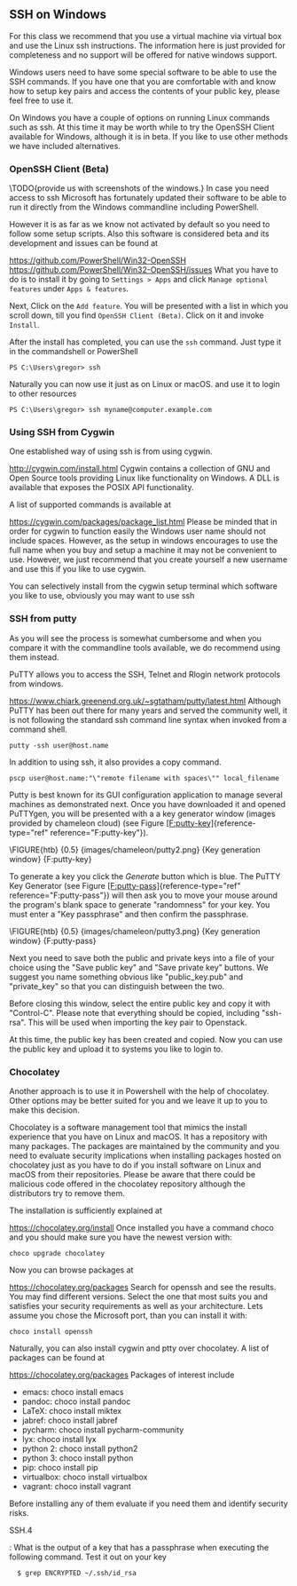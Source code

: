 
SSH on Windows
--------------

For this class we recommend that you use a virtual machine via virtual
box and use the Linux ssh instructions. The information here is just
provided for completeness and no support will be offered for native
windows support.

Windows users need to have some special software to be able to use the
SSH commands. If you have one that you are comfortable with and know how
to setup key pairs and access the contents of your public key, please
feel free to use it.

On Windows you have a couple of options on running Linux commands such
as ssh. At this time it may be worth while to try the OpenSSH Client
available for Windows, although it is in beta. If you like to use other
methods we have included alternatives.

### OpenSSH Client (Beta)

\TODO{provide us with screenshots of the  windows.}
In case you need access to ssh Microsoft has fortunately updated their
software to be able to run it directly from the Windows commandline
including PowerShell.

However it is as far as we know not activated by default so you need to
follow some setup scripts. Also this software is considered beta and its
development and issues can be found at

<https://github.com/PowerShell/Win32-OpenSSH>
<https://github.com/PowerShell/Win32-OpenSSH/issues>
What you have to do is to install it by going to `Settings > Apps` and
click `Manage optional features` under `Apps & features`.

Next, Click on the `Add feature`. You will be presented with a list in
which you scroll down, till you find `OpenSSH Client (Beta)`. Click on
it and invoke `Install`.

After the install has completed, you can use the `ssh` command. Just
type it in the commandshell or PowerShell

    PS C:\Users\gregor> ssh

Naturally you can now use it just as on Linux or macOS. and use it to
login to other resources

    PS C:\Users\gregor> ssh myname@computer.example.com

### Using SSH from Cygwin

One established way of using ssh is from using cygwin.

<http://cygwin.com/install.html>
Cygwin contains a collection of GNU and Open Source tools providing
Linux like functionality on Windows. A DLL is available that exposes the
POSIX API functionality.

A list of supported commands is available at

<https://cygwin.com/packages/package_list.html>
Please be minded that in order for cygwin to function easily the Windows
user name should not include spaces. However, as the setup in windows
encourages to use the full name when you buy and setup a machine it may
not be convenient to use. However, we just recommend that you create
yourself a new username and use this if you like to use cygwin.

You can selectively install from the cygwin setup terminal which
software you like to use, obviously you may want to use ssh

### SSH from putty

As you will see the process is somewhat cumbersome and when you compare
it with the commandline tools available, we do recommend using them
instead.

PuTTY allows you to access the SSH, Telnet and Rlogin network protocols
from windows.

<https://www.chiark.greenend.org.uk/~sgtatham/putty/latest.html>
Although PuTTY has been out there for many years and served the
community well, it is not following the standard ssh command line syntax
when invoked from a command shell.

    putty -ssh user@host.name

In addition to using ssh, it also provides a copy command.

    pscp user@host.name:"\"remote filename with spaces\"" local_filename

Putty is best known for its GUI configuration application to manage
several machines as demonstrated next. Once you have downloaded it and
opened PuTTYgen, you will be presented with a a key generator window
(images provided by chameleon cloud) (see
Figure [\[F:putty-key\]](#F:putty-key){reference-type="ref"
reference="F:putty-key"}).

\FIGURE{htb} 
       {0.5}
       {images/chameleon/putty2.png}
       {Key generation window}
       {F:putty-key}

To generate a key you click the *Generate* button which is blue. The
PuTTY Key Generator (see
Figure [\[F:putty-pass\]](#F:putty-pass){reference-type="ref"
reference="F:putty-pass"}) will then ask you to move your mouse around
the program's blank space to generate "randomness" for your key. You
must enter a "Key passphrase" and then confirm the passphrase.

\FIGURE{htb} 
       {0.5}
       {images/chameleon/putty3.png}
       {Key generation window}
       {F:putty-pass}

Next you need to save both the public and private keys into a file of
your choice using the "Save public key" and "Save private key" buttons.
We suggest you name something obvious like "public_key.pub" and
"private_key" so that you can distinguish between the two.

Before closing this window, select the entire public key and copy it
with "Control-C". Please note that everything should be copied,
including "ssh-rsa". This will be used when importing the key pair to
Openstack.

At this time, the public key has been created and copied. Now you can
use the public key and upload it to systems you like to login to.

### Chocolatey

Another approach is to use it in Powershell with the help of chocolatey.
Other options may be better suited for you and we leave it up to you to
make this decision.

Chocolatey is a software management tool that mimics the install
experience that you have on Linux and macOS. It has a repository with many
packages. The packages are maintained by the community and you need to
evaluate security implications when installing packages hosted on
chocolatey just as you have to do if you install software on Linux and
macOS from their repositories. Please be aware that there could be
malicious code offered in the chocolatey repository although the
distributors try to remove them.

The installation is sufficiently explained at

<https://chocolatey.org/install>
Once installed you have a command choco and you should make sure you
have the newest version with:

    choco upgrade chocolatey

Now you can browse packages at

<https://chocolatey.org/packages>
Search for openssh and see the results. You may find different versions.
Select the one that most suits you and satisfies your security
requirements as well as your architecture. Lets assume you chose the
Microsoft port, than you can install it with:

    choco install openssh

Naturally, you can also install cygwin and ptty over chocolatey. A list
of packages can be found at

<https://chocolatey.org/packages>
Packages of interest include

-   emacs: choco install emacs
-   pandoc: choco install pandoc
-   LaTeX: choco install miktex
-   jabref: choco install jabref
-   pycharm: choco install pycharm-community
-   lyx: choco install lyx
-   python 2: choco install python2
-   python 3: choco install python
-   pip: choco install pip
-   virtualbox: choco install virtualbox
-   vagrant: choco install vagrant

Before installing any of them evaluate if you need them and identify
security risks.



SSH.4

: What is the output of a key that has a passphrase when executing the
  following command. Test it out on your key

      $ grep ENCRYPTED ~/.ssh/id_rsa
